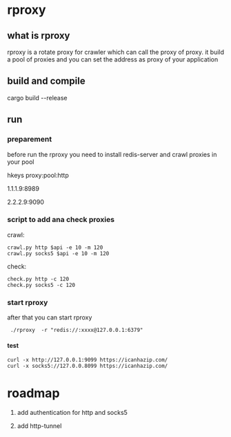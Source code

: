 # rproxy

## what is rproxy 
rproxy is a rotate proxy for crawler which can call the proxy of proxy.
it build a pool of proxies and you can set the address as proxy of your application 

## build and compile 
cargo build --release

## run

### preparement
before run the rproxy you need to install redis-server and crawl proxies in your pool

hkeys proxy:pool:http

1.1.1.9:8989

2.2.2.9:9090

### script to add ana check proxies

crawl:

    crawl.py http $api -e 10 -m 120 
    crawl.py socks5 $api -e 10 -m 120

check:

    check.py http -c 120
    check.py socks5 -c 120

### start rproxy
after that you can start rproxy 
```shell script
 ./rproxy  -r "redis://:xxxx@127.0.0.1:6379"
```
#### test

```shell script
curl -x http://127.0.0.1:9099 https://icanhazip.com/
curl -x socks5://127.0.0.8099 https://icanhazip.com/
```

# roadmap

1. add authentication for http and socks5

2. add http-tunnel

